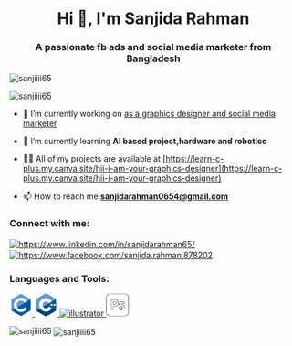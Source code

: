 <h1 align="center">Hi 👋, I'm Sanjida Rahman</h1>
<h3 align="center">A passionate fb ads and social media marketer from Bangladesh</h3>

<p align="left"> <img src="https://komarev.com/ghpvc/?username=sanjiiii65&label=Profile%20views&color=0e75b6&style=flat" alt="sanjiiii65" /> </p>

<p align="left"> <a href="https://github.com/ryo-ma/github-profile-trophy"><img src="https://github-profile-trophy.vercel.app/?username=sanjiiii65" alt="sanjiiii65" /></a> </p>

- 🔭 I’m currently working on [as a graphics designer and social media marketer](https://www.instagram.com/web_developer_65?igsh=MXVhb2k4MDFpZHcwZA==)

- 🌱 I’m currently learning **AI based project,hardware and robotics**

- 👨‍💻 All of my projects are available at [https://learn-c-plus.my.canva.site/hii-i-am-your-graphics-designer](https://learn-c-plus.my.canva.site/hii-i-am-your-graphics-designer)

- 📫 How to reach me **sanjidarahman0654@gmail.com**

<h3 align="left">Connect with me:</h3>
<p align="left">
<a href="https://linkedin.com/in/https://www.linkedin.com/in/sanjidarahman65/" target="blank"><img align="center" src="https://raw.githubusercontent.com/rahuldkjain/github-profile-readme-generator/master/src/images/icons/Social/linked-in-alt.svg" alt="https://www.linkedin.com/in/sanjidarahman65/" height="30" width="40" /></a>
<a href="https://fb.com/https://www.facebook.com/sanjida.rahman.878202" target="blank"><img align="center" src="https://raw.githubusercontent.com/rahuldkjain/github-profile-readme-generator/master/src/images/icons/Social/facebook.svg" alt="https://www.facebook.com/sanjida.rahman.878202" height="30" width="40" /></a>
</p>

<h3 align="left">Languages and Tools:</h3>
<p align="left"> <a href="https://www.cprogramming.com/" target="_blank" rel="noreferrer"> <img src="https://raw.githubusercontent.com/devicons/devicon/master/icons/c/c-original.svg" alt="c" width="40" height="40"/> </a> <a href="https://www.w3schools.com/cpp/" target="_blank" rel="noreferrer"> <img src="https://raw.githubusercontent.com/devicons/devicon/master/icons/cplusplus/cplusplus-original.svg" alt="cplusplus" width="40" height="40"/> </a> <a href="https://www.adobe.com/in/products/illustrator.html" target="_blank" rel="noreferrer"> <img src="https://www.vectorlogo.zone/logos/adobe_illustrator/adobe_illustrator-icon.svg" alt="illustrator" width="40" height="40"/> </a> <a href="https://www.photoshop.com/en" target="_blank" rel="noreferrer"> <img src="https://raw.githubusercontent.com/devicons/devicon/master/icons/photoshop/photoshop-line.svg" alt="photoshop" width="40" height="40"/> </a> </p>

<p><img align="left" src="https://github-readme-stats.vercel.app/api/top-langs?username=sanjiiii65&show_icons=true&locale=en&layout=compact" alt="sanjiiii65" /></p>

<p>&nbsp;<img align="center" src="https://github-readme-stats.vercel.app/api?username=sanjiiii65&show_icons=true&locale=en" alt="sanjiiii65" /></p>
